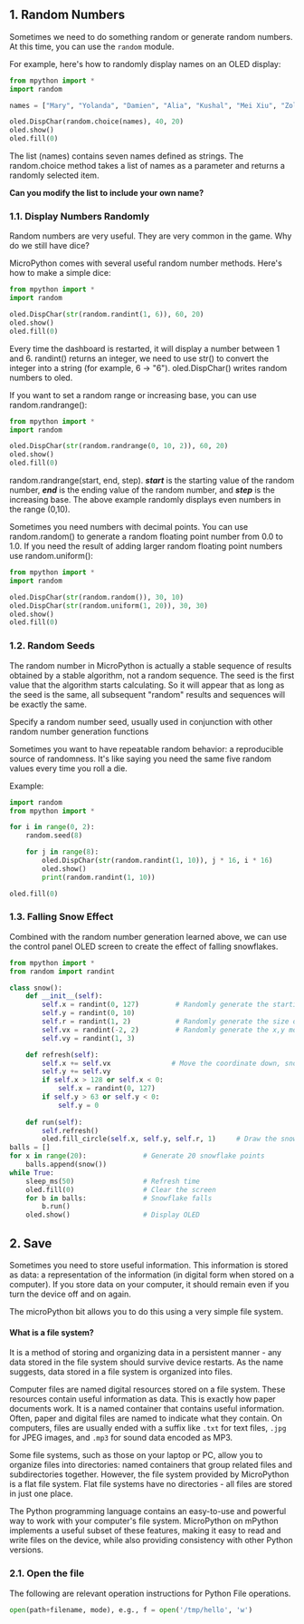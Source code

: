 ## 1. **Random Numbers**

Sometimes we need to do something random or generate random numbers. At this time, you can use the `random` module.

For example, here's how to randomly display names on an OLED display:

``` python
from mpython import *
import random

names = ["Mary", "Yolanda", "Damien", "Alia", "Kushal", "Mei Xiu", "Zoltan"]

oled.DispChar(random.choice(names), 40, 20)
oled.show()
oled.fill(0)
```

The list (names) contains seven names defined as strings. The random.choice method takes a list of names as a parameter and returns a randomly selected item.

**Can you modify the list to include your own name?**

### 1.1. Display Numbers Randomly<br>

Random numbers are very useful. They are very common in the game. Why do we still have dice?

MicroPython comes with several useful random number methods. Here's how to make a simple dice:

```python
from mpython import *
import random

oled.DispChar(str(random.randint(1, 6)), 60, 20)
oled.show()
oled.fill(0)
```

Every time the dashboard is restarted, it will display a number between 1 and 6. randint() returns an integer, we need to use str() to convert the integer into a string (for example, 6 -> "6"). oled.DispChar() writes random numbers to oled.

If you want to set a random range or increasing base, you can use random.randrange():

``` python
from mpython import *
import random

oled.DispChar(str(random.randrange(0, 10, 2)), 60, 20)
oled.show()
oled.fill(0)
```

random.randrange(start, end, step). _**start**_ is the starting value of the random number, _**end**_ is the ending value of the random number, and _**step**_ is the increasing base. The above example randomly displays even numbers in the range (0,10).

Sometimes you need numbers with decimal points. You can use random.random() to generate a random floating point number from 0.0 to 1.0. If you need the result of adding larger random floating point numbers use random.uniform():

```python
from mpython import *
import random

oled.DispChar(str(random.random()), 30, 10)
oled.DispChar(str(random.uniform(1, 20)), 30, 30)
oled.show()
oled.fill(0)
```

### 1.2. Random Seeds
The random number in MicroPython is actually a stable sequence of results obtained by a stable algorithm, not a random sequence. The seed is the first value that the algorithm starts calculating. So it will appear that as long as the seed is the same, all subsequent "random" results and sequences will be exactly the same.

Specify a random number seed, usually used in conjunction with other random number generation functions

Sometimes you want to have repeatable random behavior: a reproducible source of randomness. It's like saying you need the same five random values every time you roll a die.

Example:

``` python
import random
from mpython import *

for i in range(0, 2):
    random.seed(8)

    for j in range(8):
        oled.DispChar(str(random.randint(1, 10)), j * 16, i * 16)
        oled.show()
        print(random.randint(1, 10))

oled.fill(0)
```

### 1.3. Falling Snow Effect
Combined with the random number generation learned above, we can use the control panel OLED screen to create the effect of falling snowflakes.

``` python
from mpython import *
from random import randint

class snow():
    def __init__(self):                
        self.x = randint(0, 127)         # Randomly generate the starting coordinate point of the snowflake
        self.y = randint(0, 10)
        self.r = randint(1, 2)           # Randomly generate the size of the snowflake radius
        self.vx = randint(-2, 2)         # Randomly generate the x,y movement path of the snowflake
        self.vy = randint(1, 3)         

    def refresh(self):                 
        self.x += self.vx               # Move the coordinate down, snowflake falls
        self.y += self.vy
        if self.x > 128 or self.x < 0:
            self.x = randint(0, 127)
        if self.y > 63 or self.y < 0:
            self.y = 0
            
    def run(self):
        self.refresh()
        oled.fill_circle(self.x, self.y, self.r, 1)     # Draw the snowflake
balls = []
for x in range(20):              # Generate 20 snowflake points
    balls.append(snow())        
while True:
    sleep_ms(50)                 # Refresh time
    oled.fill(0)                 # Clear the screen
    for b in balls:              # Snowflake falls
        b.run()
    oled.show()                  # Display OLED
```
## 2. **Save**

Sometimes you need to store useful information. This information is stored as data: a representation of the information (in digital form when stored on a computer). If you store data on your computer, it should remain even if you turn the device off and on again.

The microPython bit allows you to do this using a very simple file system.

#### What is a file system?

It is a method of storing and organizing data in a persistent manner - any data stored in the file system should survive device restarts. As the name suggests, data stored in a file system is organized into files.

Computer files are named digital resources stored on a file system. These resources contain useful information as data. This is exactly how paper documents work. It is a named container that contains useful information. Often, paper and digital files are named to indicate what they contain. On computers, files are usually ended with a suffix like `.txt` for text files, `.jpg` for JPEG images, and `.mp3` for sound data encoded as MP3.

Some file systems, such as those on your laptop or PC, allow you to organize files into directories: named containers that group related files and subdirectories together. However, the file system provided by MicroPython is a flat file system. Flat file systems have no directories - all files are stored in just one place.

The Python programming language contains an easy-to-use and powerful way to work with your computer's file system. MicroPython on mPython implements a useful subset of these features, making it easy to read and write files on the device, while also providing consistency with other Python versions.

### 2.1. Open the file

The following are relevant operation instructions for Python File operations.

```python
open(path+filename, mode), e.g., f = open('/tmp/hello', 'w')
```